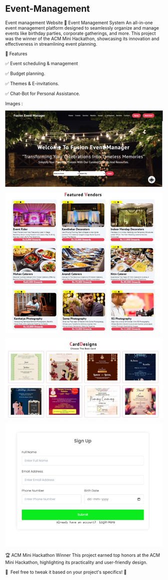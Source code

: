 # Event-Management
Event management Website
🎉 Event Management System
An all-in-one event management platform designed to seamlessly organize and manage events like birthday parties, corporate gatherings, and more. This project was the winner of the ACM Mini Hackathon, showcasing its innovation and effectiveness in streamlining event planning.

🚀 Features


✅ Event scheduling & management


✅ Budget planning.


✅ Themes &  E-invitations.


✅ Chat-Bot for Personal Assistance.

Images :

![](Event%20management/Website%20Images/01.jpg)


![](Event%20management/Website%20Images/02.jpg)


![](Event%20management/Website%20Images/04.jpg)


![](Event%20management/Website%20Images/05.jpg)




🏆 ACM Mini Hackathon Winner
This project earned top honors at the ACM Mini Hackathon, highlighting its practicality and user-friendly design.

🔗 ![]()
Feel free to tweak it based on your project's specifics! 🚀








